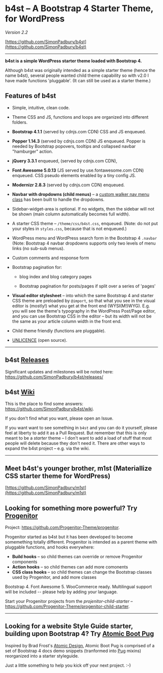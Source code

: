 # b4st – A Bootstrap 4 Starter Theme, for WordPress

*Version 2.2*

[https://github.com/SimonPadbury/b4st](https://github.com/SimonPadbury/b4st)

------------------

**b4st is a simple WordPress starter theme loaded with Bootstrap 4.**

Although b4st was originally intended as a simple starter theme (hence the name b4st), several people wanted child theme capability so with v2.0 I have made functions 'pluggable'. (It can still be used as a starter theme.)

## Features of b4st

* Simple, intuitive, clean code.

* Theme CSS and JS, functions and loops are organized into different folders.

* **Bootstrap 4.1.1** (served by cdnjs.com CDN) CSS and JS enqueued.

* **Popper 1.14.3** (served by cdnjs.com CDN) JS enqueued. Popper is needed by Bootstrap popovers, tooltips and collapsed navbar "hamburger" action.

* **jQuery 3.3.1** enqueued, (served by cdnjs.com CDN),

* **Font Awesome 5.0.13** (JS served by use.fontawesome.com CDN) enqueued. CSS pseudo elements enabled by a tiny config JS.

* **Modernizr 2.8.3** (served by cdnjs.com CDN) enqueued.

* **Navbar with dropdowns (child menus)** – a [custom walker nav menu class](https://github.com/SimonPadbury/b4st/blob/master/functions/navbar.php) has been built to handle the dropdowns.

* Sidebar-widget-area is optional. If no widgets, then the sidebar will not be shown (main column automatically becomes full width).

* A starter CSS theme – `/theme/css/b4st.css`, enqueued. (Note: do not put your styles in `styles.css`, because that is not enqueued.)

* WordPress menu and WordPress search form in the Bootstrap 4 `.navbar` (Note: Bootstrap 4 navbar dropdowns supports only two levels of menu links (no sub-sub menus).

* Custom comments and response form

* Bootstrap pagination for:

  * blog index and blog category pages

  * Bootstrap pagination for posts/pages if split over a series of 'pages'

* **Visual editor stylesheet** – into which the same Bootstrap 4 and starter CSS theme are preloaded by `@import`, so that what you see in the visual editor is (mostly!) what you get at the front end (WYSI(M!)WYG). E.g. you will see the theme's typography in the WordPress Post/Page editor, and you can use Bootstrap CSS in the editor – but its width will not be the same as your article column width in the front end.

* Child theme friendly (functions are pluggable).

* [UNLICENCE](http://unlicense.org) (open source).

---

## b4st [Releases](https://github.com/SimonPadbury/b4st/releases/)

Significant updates and milestones will be noted here: https://github.com/SimonPadbury/b4st/releases/

## b4st [Wiki](https://github.com/SimonPadbury/b4st/wiki)

This is the place to find some answers: https://github.com/SimonPadbury/b4st/wiki.

If you don't find what you want, please open an Issue.

If you want want to see something in `b4st` and you can do it yourself, please feel at liberty to add it as a Pull Request. But remember that this is only meant to be a _starter_ theme – I don't want to add a load of stuff that most people will delete because they don't need it. There are other ways to expand the b4st project – e.g. via the wiki.

---

## Meet b4st's younger brother, m1st (Materiallize CSS starter theme for WordPress)

[https://github.com/SimonPadbury/m1st](https://github.com/SimonPadbury/m1st)


## Looking for something more powerful? Try [Progenitor](https://github.com/Progenitor-Theme/)

Project: https://github.com/Progenitor-Theme/progenitor. 

Progenitor started as b4st but it has been developed to become somemething totally different. Progenitor is intended as a parent theme with pluggable functions, and hooks everywhere:

* **Build hooks** – so child themes can override or remove Progenitor components
* **Action hooks** – so child themes can add more comonents
* **CSS class hooks** – so child themes can change the Bootstrap classes used by Progenitor, and add more classes

Bootstrap 4. Font Awesome 5. WooCommerce ready. Multilingual support will be included -- please help by adding your language.

Start your Progenitor projects from the *projenitor-child-starter* – https://github.com/Progenitor-Theme/progenitor-child-starter.

---

## Looking for a website Style Guide starter, building upon Bootstrap 4? Try [Atomic Boot Pug](https://github.com/SimonPadbury/Atomic-Boot-Pug)

Inspired by Brad Frost's [Atomic Design](http://atomicdesign.bradfrost.com/), Atomic Boot Pug is comprised of a set of Bootstrap 4 docs demo snippets (tranformed into [Pug](https://pugjs.org/api/getting-started.html) mixins) reorganized into a starter styleguide.

Just a little something to help you kick off your next project. :-)
